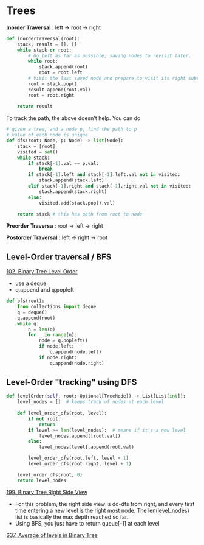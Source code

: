 # Trees

**Inorder Traversal** : left → root → right

```python
def inorderTraversal(root):
    stack, result = [], []
    while stack or root:
        # Go left as far as possible, saving nodes to revisit later.
        while root:
            stack.append(root)
            root = root.left
        # Visit the last saved node and prepare to visit its right subtree.
        root = stack.pop()
        result.append(root.val)
        root = root.right
    
    return result
```
To track the path, the above doesn't help. You can do
```python
# given a tree, and a node p, find the path to p
# value of each node is unique
def dfs(root: Node, p: Node) -> list[Node]:
    stack = [root]
    visited = set()
    while stack:
        if stack[-1].val == p.val:
            break
        if stack[-1].left and stack[-1].left.val not in visited:
            stack.append(stack.left)
        elif stack[-1].right and stack[-1].right.val not in visited:
            stack.append(stack.right)
        else:
            visited.add(stack.pop().val)
    
    return stack # this has path from root to node
```


**Preorder Traversa** : root → left → right

**Postorder Traversal** : left → right → root

## Level-Order traversal / BFS
[102. Binary Tree Level Order](https://leetcode.com/problems/binary-tree-level-order-traversal/)
- use a deque
- q.append and q.popleft
```python
def bfs(root):
    from collections import deque
    q = deque()
    q.append(root)
    while q:
        n = len(q)
        for _ in range(n):
            node = q.popleft()
            if node.left:
                q.append(node.left)
            if node.right:
                q.append(node.right)
```

## Level-Order "tracking" using DFS
```python
def levelOrder(self, root: Optional[TreeNode]) -> List[List[int]]:
    level_nodes = []  # keeps track of nodes at each level
    
    def level_order_dfs(root, level):
        if not root:
            return
        if level >= len(level_nodes):  # means if it's a new level
            level_nodes.append([root.val])
        else:
            level_nodes[level].append(root.val)

        level_order_dfs(root.left, level + 1)
        level_order_dfs(root.right, level + 1)

    level_order_dfs(root, 0)
    return level_nodes
``` 

[199. Binary Tree Right Side View](https://leetcode.com/problems/binary-tree-right-side-view/description/?)
- For this problem, the right side view is do-dfs from right, and every first time entering a new level is the right most node.
The len(level_nodes) list is basically the max depth reached so far.
- Using BFS, you just have to return queue[-1] at each level


[637. Average of levels in Binary Tree](https://leetcode.com/problems/average-of-levels-in-binary-tree/description/?)


